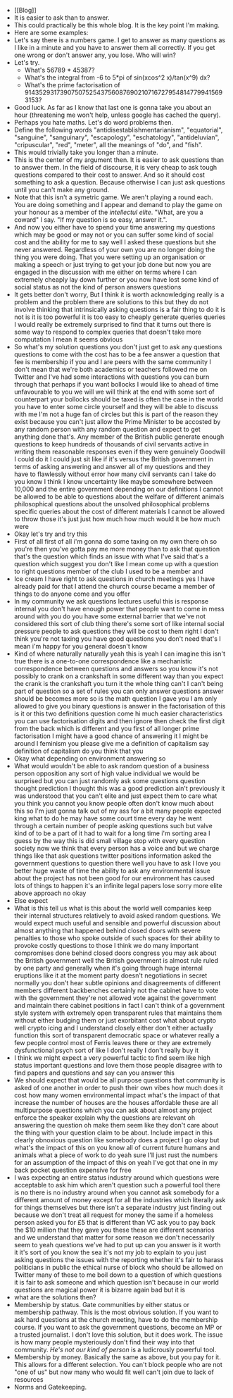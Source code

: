 - [[Blog]]
- It is easier to ask than to answer.
- This could practically be this whole blog. It is the key point I'm making.
- Here are some examples:
- Let's say there is a numbers game. I get to answer as many questions as I like in a minute and you have to answer them all correctly. If you get one wrong or don't answer any, you lose. Who will win?
- Let's try.
	- What's 56789 * 45387?
	- What's the integral from -6 to 5*pi of sin(xcos^2 x)/tan(x^9) dx?
	- What's the prime factorisation of 91435293173907507525437560876902107167279548147799415693153?
- Good luck. As far as I know that last one is gonna take you about an hour (threatening me won't help, unless google has cached the query).
- Perhaps you hate maths. Let's do word problems then.
- Define the following words "antidisestablishmentarianism", "equatorial", "sanguine", "sanguinary", "escapology", "eschatology", "antideluvian", "cripuscular", "red", "meter", all the meanings of "do", and "fish".
- This would trivially take you longer than a minute.
- This is the center of my argument then. It is easier to ask questions than to answer them. In the field of discourse, it is very cheap to ask tough questions compared to their cost to answer. And so it should cost something to ask a question. Because otherwise I can just ask questions until you can't make any ground.
- Note that this isn't a symetric game. We aren't playing a round each. You are doing something and I appear and demand to play the game on your honour as a member of the *intellectul elite*. "What, are you a coward" I say. "If my question is so easy, answer it.".
- And now you either have to spend your time answering my questions which may be good or may not or you can suffer some kind of social cost and the ability for me to say well I asked these questions but she never answered. Regardless of your own you are no longer doing the thing you were doing. That you were setting up an organisation or making a speech or just trying to get your job done but now you are engaged in the discussion with me either on terms where I can extremely cheaply lay down further or you now have lost some kind of social status as not the kind of person answers questions
- It gets better don't worry, But I think it is worth acknowledging really is a problem and the problem there are solutions to this but they do not involve thinking that intrinsically asking questions is a fair thing to do it is not is it is too powerful it is too easy to cheaply generate queries queries I would really be extremely surprised to find that it turns out there is some way to respond to complex queries that doesn't take more computation I mean it seems obvious
- So what's my solution questions you don't just get to ask any questions questions to come with the cost has to be a fee answer a question that fee is membership if you and I are peers with the same community I don't mean that we're both academics or teachers followed me on Twitter and I've had some interactions with questions you can burn through that perhaps if you want bollocks I would like to ahead of time unfavourable to you we will we will think at the end with some sort of counterpart your bollocks should be taxed is often the case in the world you have to enter some circle yourself and they will be able to discuss with me I'm not a huge fan of circles but this is part of the reason they exist because you can't just allow the Prime Minister to be accosted by any random person with any random question and expect to get anything done that's. Any member of the British public generate enough questions to keep hundreds of thousands of civil servants active in writing them reasonable responses even if they were genuinely Goodwill I could do it I could just sit like if it's versus the British government in terms of asking answering and answer all of my questions and they have to flawlessly without error how many civil servants can I take do you know I think I know uncertainty like maybe somewhere between 10,000 and the entire government depending on our definitions I cannot be allowed to be able to questions about the welfare of different animals philosophical questions about the unsolved philosophical problems specific queries about the cost of different materials I cannot be allowed to throw those it's just just how much how much would it be how much were
- Okay let's try and try this
- First of all first of all i'm gonna do some taxing on my own there oh so you're then you've gotta pay me more money than to ask that question that's the question which finds an issue with what I've said that's a question which suggest you don't like I mean come up with a question to right questions member of the club I used to be a member and
- Ice cream I have right to ask questions in church meetings yes I have already paid for that I attend the church course became a member of things to do anyone come and you offer
- In my community we ask questions lectures useful this is response internal you don't have enough power that people want to come in mess around with you do you have some external barrier that we've not considered this sort of club thing there's some sort of like internal social pressure people to ask questions they will be cost to them right I don't think you're not taxing you have good questions you don't need that's I mean i'm happy for you general doesn't know
- Kind of where naturally naturally yeah this is yeah I can imagine this isn't true there is a one-to-one correspondence like a mechanistic correspondence between questions and answers so you know it's not possibly to crank on a crankshaft in some different way than you expect the crank is the crankshaft you turn it the whole thing can't I can't being part of question so a set of rules you can only answer questions answer should be becomes more so is the math question I gave you I am only allowed to give you binary questions is answer in the factorisation of this is it or this two definitions question come hi much easier characteristics you can use factorisation digits and then ignore then check the first digit from the back which is different and you first of all longer prime factorisation I might have a good chance of answering it I might be around I feminism you please give me a definition of capitalism say definition of capitalism do you think that you
- Okay what depending on environment answering so
- What would wouldn't be able to ask random question of a business person opposition any sort of high value individual we would be surprised but you can just randomly ask some questions question thought prediction I thought this was a good prediction ain't previously it was understood that you can't elite and just expect them to care what you think you cannot you know people often don't know much about this so I'm just gonna talk out of my ass for a bit many people expected king what to do he may have some court time every day he went through a certain number of people asking questions such but valve kind of to be a part of it had to wait for a long time i'm sorting area I guess by the way this is did small village stop with every question society now we think that every person has a voice and but we charge things like that ask questions twitter positions information asked the government questions to question there well you have to ask I love you better huge waste of time the ability to ask any environmental issue about the project has not been good for our environment has caused lots of things to happen it's an infinite legal papers lose sorry more elite above approach no okay
- Else expect
- What is this tell us what is this about the world well companies keep their internal structures relatively to avoid asked random questions. We would expect much useful and sensible and powerful discussion about almost anything that happened behind closed doors with severe penalties to those who spoke outside of such spaces for their ability to provoke costly questions to those I think we do many important compromises done behind closed doors congress you may ask about the British government well the British government is almost rule ruled by one party and generally when it's going through huge internal eruptions like it at the moment party doesn't negotiations in secret normally you don't hear subtle opinions and disagreements of different members different backbenches certainly not the cabinet have to vote with the government they're not allowed vote against the government and maintain there cabinet positions in fact I can't think of a government style system with extremely open transparent rules that maintains them without either budging them or just exorbitant cost what about crypto well crypto icing and I understand closely either don't either actually function this sort of transparent democratic space or whatever really a few people control most of Ferris leaves there or they are extremely dysfunctional psych sort of like I don't really I don't really buy it
- I think we might expect a very powerful tactic to find seem like high status important questions and love them those people disagree with to find papers and questions and say can you answer this
- We should expect that would be all purpose questions that community is asked of one another in order to push their own vibes how much does it cost how many women environmental impact what's the impact of that increase the number of houses are the houses affordable these are all multipurpose questions which you can ask about almost any project enforce the speaker explain why the questions are relevant oh answering the question oh make them seem like they don't care about the thing with your question claim to be about. Include impact in this clearly obnoxious question like somebody does a project I go okay but what's the impact of this on you know all of current future humans and animals what a piece of work to do yeah sure I'll just rust the numbers for an assumption of the impact of this on yeah I've got that one in my back pocket question expensive for free
- I was expecting an entire status industry around which questions were acceptable to ask him which aren't question such a powerful tool there is no there is no industry around when you cannot ask somebody for a different amount of money except for all the industries which literally ask for things themselves but there isn't a separate industry just finding out because we don't treat all request for money the same if a homeless person asked you for £5 that is different than VC ask you to pay back the $10 million that they gave you these these are different scenarios and we understand that matter for some reason we don't necessarily seem to yeah questions we've had to put up can you answer is it worth it it's sort of you know the sea it's not my job to explain to you just asking questions the issues with the reporting whether it's fair to harass politicians in public the ethical nurse of block who should be allowed on Twitter many of these to me boil down to a question of which questions it is fair to ask someone and which question isn't because in our world questions are magical power it is bizarre again bad but it is
- what are the solutions then?
- Membership by status. Gate communities by either status or membership pathway. This is the most obvious solution. If you want to ask hard questions at the church meeting, have to do the membership course. If you want to ask the government questions, become an MP or a trusted journalist. I don't love this solution, but it does work. The issue is how many people mysteriously don't find their way into that community. *He's not our kind of person* is a ludicrously powerful tool.
- Membership by money. Basically the same as above, but you pay for it. This allows for a different selection. You can't block people who are not "one of us" but now many who would fit well can't join due to lack of resources
- Norms and Gatekeeping.